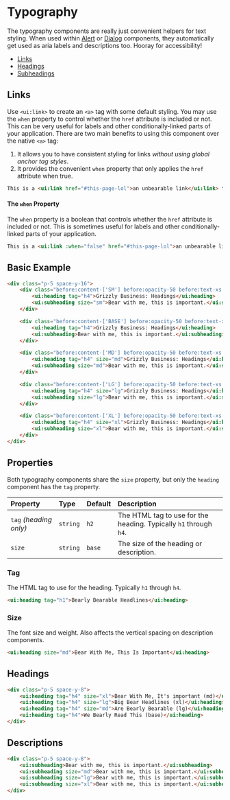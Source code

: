 # Typography
The typography components are really just convenient helpers for text styling. When used within [Alert](/docs/alerts) or [Dialog](/docs/dialogs) components, they automatically get used as aria labels and descriptions too. Hooray for accessibility!

- [Links](/docs/typography#links)
- [Headings](/docs/typography#headings)
- [Subheadings](/docs/typography#subheadings)

## Links

Use `<ui:link>` to create an `<a>` tag with some default styling. You may use the `when` property to control whether the `href` attribute is included or not. This can be very useful for labels and other conditionally-linked parts of your application. There are two main benefits to using this component over the native `<a>` tag:

1. It allows you to have consistent styling for links _without using global anchor tag styles_.
2. It provides the convenient `when` property that only applies the `href` attribute when true.

```html +demo title={Links}
This is a <ui:link href="#this-page-lol">an unbearable link</ui:link> to something.
```

#### The `when` Property

The `when` property is a boolean that controls whether the `href` attribute is included or not. This is sometimes useful for labels and other conditionally-linked parts of your application.

```html +demo title={Links}
This is a <ui:link :when="false" href="#this-page-lol">an unbearable link</ui:link>... but it doesn't link since "when" is <span class="font-mono text-sm font-medium text-primary-600 dark:text-primary-400">false</span>.
```

## Basic Example

```html +demo title={Typography Example with Sizes}
<div class="p-5 space-y-16">
    <div class="before:content-['SM'] before:opacity-50 before:text-xs before:uppercase before:block before:mb-6 before:pb-2.5 before:border-b before:border-white/10">
        <ui:heading tag="h4">Grizzly Business: Headings</ui:heading>
        <ui:subheading size="sm">Bear with me, this is important.</ui:subheading>
    </div>

    <div class="before:content-['BASE'] before:opacity-50 before:text-xs before:uppercase before:block before:mb-6 before:pb-2.5 before:border-b before:border-white/10">
        <ui:heading tag="h4">Grizzly Business: Headings</ui:heading>
        <ui:subheading>Bear with me, this is important.</ui:subheading>
    </div>

    <div class="before:content-['MD'] before:opacity-50 before:text-xs before:uppercase before:block before:mb-6 before:pb-2.5 before:border-b before:border-white/10">
        <ui:heading tag="h4" size="md">Grizzly Business: Headings</ui:heading>
        <ui:subheading size="md">Bear with me, this is important.</ui:subheading>
    </div>

    <div class="before:content-['LG'] before:opacity-50 before:text-xs before:uppercase before:block before:mb-6 before:pb-2.5 before:border-b before:border-white/10">
        <ui:heading tag="h4" size="lg">Grizzly Business: Headings</ui:heading>
        <ui:subheading size="lg">Bear with me, this is important.</ui:subheading>
    </div>

    <div class="before:content-['XL'] before:opacity-50 before:text-xs before:uppercase before:block before:mb-6 before:pb-2.5 before:border-b before:border-white/10">
        <ui:heading tag="h4" size="xl">Grizzly Business: Headings</ui:heading>
        <ui:subheading size="xl">Bear with me, this is important.</ui:subheading>
    </div>
</div>
```

## Properties
Both typography components share the `size` property, but only the `heading` component has the `tag` property.

| Property | Type | Default | Description |
|:---|:---|:---|:---|
| `tag` _(heading only)_ | `string` | `h2` | The HTML tag to use for the heading. Typically `h1` through `h4`. |
| `size` | `string` | `base` | The size of the heading or description. |

### Tag

The HTML tag to use for the heading. Typically `h1` through `h4`.

```html +demo title={Bearly Bearable Headlines}
<ui:heading tag="h1">Bearly Bearable Headlines</ui:heading>
```

### Size
The font size and weight. Also affects the vertical spacing on description components.

```html +demo title={Bear With Me, This Is Important}
<ui:heading size="md">Bear With Me, This Is Important</ui:heading>
```


## Headings

```html +demo title={Example Heading}
<div class="p-5 space-y-8">
    <ui:heading tag="h4" size="xl">Bear With Me, It's important (md)</ui:heading>
    <ui:heading tag="h4" size="lg">Big Bear Headlines (xl)</ui:heading>
    <ui:heading tag="h4" size="md">Are Bearly Bearable (lg)</ui:heading>
    <ui:heading tag="h4">We Bearly Read This (base)</ui:heading>
</div>
```

## Descriptions

```html +demo title={Example Description}
<div class="p-5 space-y-8">
    <ui:subheading>Bear with me, this is important.</ui:subheading>
    <ui:subheading size="md">Bear with me, this is important.</ui:subheading>
    <ui:subheading size="lg">Bear with me, this is important.</ui:subheading>
    <ui:subheading size="xl">Bear with me, this is important.</ui:subheading>
</div>
```
